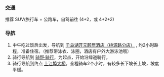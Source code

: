 ### 交通

推荐 SUV/旅行车 + 公路车，自驾前往 (4+2，或 4+2+2)

### 导航

1. 中午吃过饭后出发，导航到 <a href="https://surl.amap.com/aEEedZfLc3r" target="_blank">千岛湖开元颐居酒店（桃源路分店）</a> , 约2小时路程，准备住宿。（推荐带泳衣、泳圈，酒店有户外大游泳池哦）
2. 骑行导航到 <a href="https://surl.amap.com/1YVcaHr98ag" target="_blank">骑野·骑行</a>，为起点，开始沿绿道骑行。
3. 骑行导航到终点 <a href="https://surl.amap.com/1ZGndsp108UJ" target="_blank">上江埠大桥</a>。全程骑车2个小时，有较多长下坡长上坡，坡度平缓。